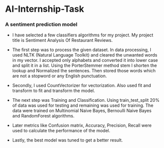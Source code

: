# AI-Internship-Task
### A sentiment prediction model 
* I have selected a few classifiers algorithms for my project. My project title is Sentiment Analysis Of Restaurant Reviews.

* The first step was to process the given dataset. In data processing, I used NLTK (Natural Language Toolkit) and cleared the unwanted words in my vector. I accepted only alphabets and converted it into lower case and split it in a list. Using the PorterStemmer method stem I shorten the lookup and Normalized the sentences. Then stored those words which are not a stopword or any English punctuation.

* Secondly, I used CountVectorizer for vectorization. Also used fit and transform to fit and transform the model.

* The next step was Training and Classification. Using train_test_split 20% of data was used for testing and remaining was used for training. The data were trained on Multinomial Naive Bayes, Bernoulli Naive Bayes and RandomForest algorithms.

* Later metrics like Confusion matrix, Accuracy, Precision, Recall were used to calculate the performance of the model.

* Lastly, the best model was tuned to get a better result.
